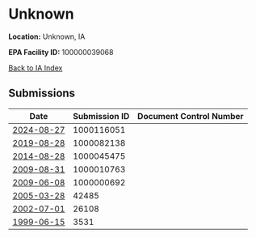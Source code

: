 # Unknown

**Location:** Unknown, IA

**EPA Facility ID:** 100000039068

[Back to IA Index](../../index.md)

## Submissions

| Date | Submission ID | Document Control Number |
|------|--------------|-------------------------|
| [2024-08-27](submissions/1000116051.md) | 1000116051 |  |
| [2019-08-28](submissions/1000082138.md) | 1000082138 |  |
| [2014-08-28](submissions/1000045475.md) | 1000045475 |  |
| [2009-08-31](submissions/1000010763.md) | 1000010763 |  |
| [2009-06-08](submissions/1000000692.md) | 1000000692 |  |
| [2005-03-28](submissions/42485.md) | 42485 |  |
| [2002-07-01](submissions/26108.md) | 26108 |  |
| [1999-06-15](submissions/3531.md) | 3531 |  |
